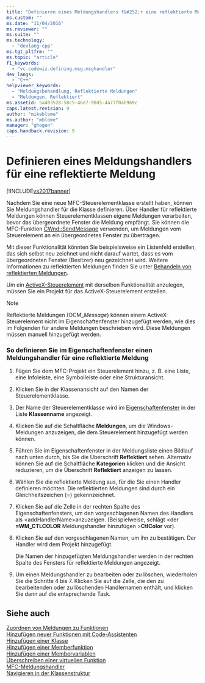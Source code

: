 ```yaml
---
title: "Definieren eines Meldungshandlers f&#252;r eine reflektierte Meldung | Microsoft Docs"
ms.custom: ""
ms.date: "11/04/2016"
ms.reviewer: ""
ms.suite: ""
ms.technology: 
  - "devlang-cpp"
ms.tgt_pltfrm: ""
ms.topic: "article"
f1_keywords: 
  - "vc.codewiz.defining.msg.msghandler"
dev_langs: 
  - "C++"
helpviewer_keywords: 
  - "Meldungsbehandlung, Reflektierte Meldungen"
  - "Meldungen, Reflektiert"
ms.assetid: 5a403528-58c5-46e7-90d5-4a77f0ab9b9c
caps.latest.revision: 9
author: "mikeblome"
ms.author: "mblome"
manager: "ghogen"
caps.handback.revision: 9
---
```

# Definieren eines Meldungshandlers f&#252;r eine reflektierte Meldung
[!INCLUDE[vs2017banner](../../assembler/inline/includes/vs2017banner.md)]

Nachdem Sie eine neue MFC\-Steuerelementklasse erstellt haben, können Sie Meldungshandler für die Klasse definieren.  Über Handler für reflektierte Meldungen können Steuerelementklassen eigene Meldungen verarbeiten, bevor das übergeordnete Fenster die Meldung empfängt.  Sie können die MFC\-Funktion [CWnd::SendMessage](../Topic/CWnd::SendMessage.md) verwenden, um Meldungen vom Steuerelement an ein übergeordnetes Fenster zu übertragen.  
  
 Mit dieser Funktionalität könnten Sie beispielsweise ein Listenfeld erstellen, das sich selbst neu zeichnet und nicht darauf wartet, dass es vom übergeordneten Fenster \(Besitzer\) neu gezeichnet wird.  Weitere Informationen zu reflektierten Meldungen finden Sie unter [Behandeln von reflektierten Meldungen](../../mfc/handling-reflected-messages.md).  
  
 Um ein [ActiveX\-Steuerelement](../../mfc/activex-controls-on-the-internet.md) mit derselben Funktionalität anzulegen, müssen Sie ein Projekt für das ActiveX\-Steuerelement erstellen.  
  
> [!NOTE]
>  Reflektierte Meldungen \(OCM\_*Message*\) können einem ActiveX\-Steuerelement nicht im Eigenschaftenfenster hinzugefügt werden, wie dies im Folgenden für andere Meldungen beschrieben wird.  Diese Meldungen müssen manuell hinzugefügt werden.  
  
### So definieren Sie im Eigenschaftenfenster einen Meldungshandler für eine reflektierte Meldung  
  
1.  Fügen Sie dem MFC\-Projekt ein Steuerelement hinzu, z. B. eine Liste, eine Infoleiste, eine Symbolleiste oder eine Strukturansicht.  
  
2.  Klicken Sie in der Klassenansicht auf den Namen der Steuerelementklasse.  
  
3.  Der Name der Steuerelementklasse wird im [Eigenschaftenfenster](../Topic/Properties%20Window.md) in der Liste **Klassenname** angezeigt.  
  
4.  Klicken Sie auf die Schaltfläche **Meldungen**, um die Windows\-Meldungen anzuzeigen, die dem Steuerelement hinzugefügt werden können.  
  
5.  Führen Sie im Eigenschaftenfenster in der Meldungsliste einen Bildlauf nach unten durch, bis Sie die Überschrift **Reflektiert** sehen.  Alternativ können Sie auf die Schaltfläche **Kategorien** klicken und die Ansicht reduzieren, um die Überschrift **Reflektiert** anzeigen zu lassen.  
  
6.  Wählen Sie die reflektierte Meldung aus, für die Sie einen Handler definieren möchten.  Die reflektierten Meldungen sind durch ein Gleichheitszeichen \(\=\) gekennzeichnet.  
  
7.  Klicken Sie auf die Zelle in der rechten Spalte des Eigenschaftenfensters, um den vorgeschlagenen Namen des Handlers als \<addHandlerName\>anzuzeigen. \(Beispielweise, schlägt \<der **\=WM\_CTLCOLOR** Meldungshandler hinzufügen \>**CtlColor** vor\).  
  
8.  Klicken Sie auf den vorgeschlagenen Namen, um ihn zu bestätigen.  Der Handler wird dem Projekt hinzugefügt.  
  
     Die Namen der hinzugefügten Meldungshandler werden in der rechten Spalte des Fensters für reflektierte Meldungen angezeigt.  
  
9. Um einen Meldungshandler zu bearbeiten oder zu löschen, wiederholen Sie die Schritte 4 bis 7.  Klicken Sie auf die Zelle, die den zu bearbeitenden oder zu löschenden Handlernamen enthält, und klicken Sie dann auf die entsprechende Task.  
  
## Siehe auch  
 [Zuordnen von Meldungen zu Funktionen](../../mfc/reference/mapping-messages-to-functions.md)   
 [Hinzufügen neuer Funktionen mit Code\-Assistenten](../../ide/adding-functionality-with-code-wizards-cpp.md)   
 [Hinzufügen einer Klasse](../../ide/adding-a-class-visual-cpp.md)   
 [Hinzufügen einer Memberfunktion](../../ide/adding-a-member-function-visual-cpp.md)   
 [Hinzufügen einer Membervariablen](../../ide/adding-a-member-variable-visual-cpp.md)   
 [Überschreiben einer virtuellen Funktion](../../ide/overriding-a-virtual-function-visual-cpp.md)   
 [MFC\-Meldungshandler](../../mfc/reference/adding-an-mfc-message-handler.md)   
 [Navigieren in der Klassenstruktur](../../ide/navigating-the-class-structure-visual-cpp.md)